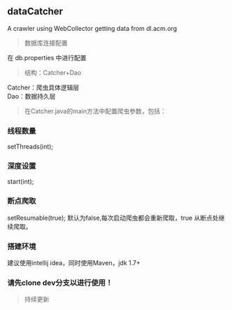 dataCatcher
---
A crawler using WebCollector getting data from dl.acm.org  

> 数据库连接配置

在 db.properties 中进行配置  

> 结构：Catcher+Dao  

Catcher：爬虫具体逻辑层  
Dao：数据持久层   

> 在Catcher.java的main方法中配置爬虫参数，包括：

### 线程数量
setThreads(int);  

### 深度设置
start(int);   

### 断点爬取
setResumable(true); 默认为false,每次启动爬虫都会重新爬取，true 从断点处继续爬取。  

### 搭建环境  
建议使用intellij idea，同时使用Maven，jdk 1.7+   

### 请先clone dev分支以进行使用！  

> 持续更新
